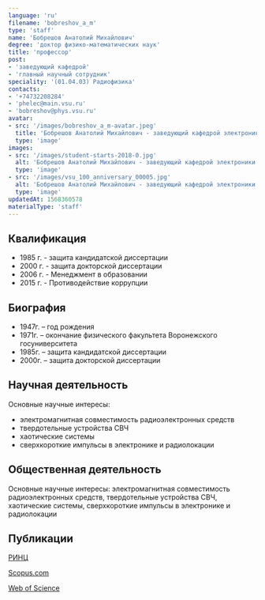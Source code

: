 ```yaml
---
language: 'ru'
filename: 'bobreshov_a_m'
type: 'staff'
name: 'Бобрешов Анатолий Михайлович'
degree: 'доктор физико-математических наук'
title: 'профессор'
post:
- 'заведующий кафедрой'
- 'главный научный сотрудник'
speciality: '(01.04.03) Радиофизика'
contacts:
- '+74732208284'
- 'phelec@main.vsu.ru'
- 'bobreshov@phys.vsu.ru'
avatar:
- src: '/images/bobreshov_a_m-avatar.jpeg'
  title: 'Бобрешов Анатолий Михайлович - заведующий кафедрой электроники'
  type: 'image'
images:
- src: '/images/student-starts-2018-0.jpg'
  alt: 'Бобрешов Анатолий Михайлович - заведующий кафедрой электроники - Студенческие старты'
  type: 'image'
- src: '/images/vsu_100_anniversary_00005.jpg'
  alt: 'Бобрешов Анатолий Михайлович - заведующий кафедрой электроники - Встреча выпускников'
  type: 'image'
updatedAt: 1568360578
materialType: 'staff'
---
```

## Квалификация

* 1985 г. - защита кандидатской диссертации
* 2000 г. - защита докторской диссертации
* 2006 г. - Менеджмент в образовании
* 2015 г. - Противодействие коррупции

## Биография

* 1947г. – год рождения
* 1971г. – окончание физического факультета Воронежского госуниверситета
* 1985г. – защита кандидатской диссертации
* 2000г. – защита докторской диссертации

## Научная деятельность

Основные научные интересы:

* электромагнитная совместимость радиоэлектронных средств
* твердотельные устройства СВЧ
* хаотические системы
* сверхкороткие импульсы в электронике и радиолокации

## Общественная деятельность

Основные научные интересы: электромагнитная совместимость радиоэлектронных средств, твердотельные устройства СВЧ, хаотические системы, сверхкороткие импульсы в электронике и радиолокации

## Публикации

[РИНЦ](https://elibrary.ru/author_items.asp?authorid=197589&pubrole=100&show_refs=1&show_option=0)

[Scopus.com](https://www.scopus.com/authid/detail.uri?origin=resultslist&authorId=6508083676&zone=)

[Web of Science](http://apps.webofknowledge.com/OneClickSearchNoHistory.do?product=WOS&search_mode=OneClickSearchNoHistory&qid=4&SID=D4uNknDvKv4H1tiAy8c&needRegisterQuery=no&field=AU&value=Bobreshov,%20AM&from_dais=yes)
